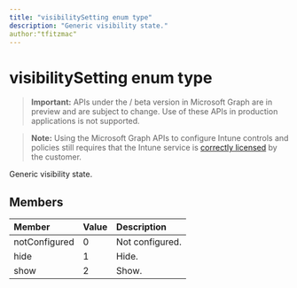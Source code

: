 ```yaml
---
title: "visibilitySetting enum type"
description: "Generic visibility state."
author:"tfitzmac"
---
```


# visibilitySetting enum type

> **Important:** APIs under the / beta version in Microsoft Graph are in preview and are subject to change. Use of these APIs in production applications is not supported.

> **Note:** Using the Microsoft Graph APIs to configure Intune controls and policies still requires that the Intune service is [correctly licensed](https://go.microsoft.com/fwlink/?linkid=839381) by the customer.

Generic visibility state.
## Members
|Member|Value|Description|
|:---|:---|:---|
|notConfigured|0|Not configured.|
|hide|1|Hide.|
|show|2|Show.|





